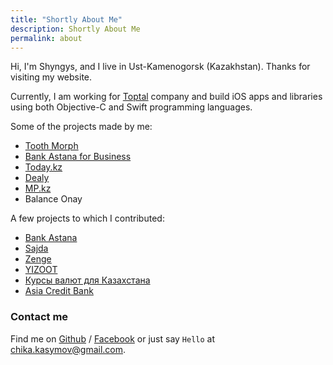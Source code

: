 ```yaml
---
title: "Shortly About Me"
description: Shortly About Me
permalink: about
---
```


Hi, I'm Shyngys, and I live in Ust-Kamenogorsk (Kazakhstan). Thanks for visiting my website.

Currently, I am working for [Toptal][tt] company and build iOS apps and libraries using both Objective-C and Swift programming languages.

Some of the projects made by me:

- [Tooth Morph][tooth_morph]
- [Bank Astana for Business][bafc]
- [Today.kz][today]
- [Dealy][dealy]
- [MP.kz][mpkz]
- Balance Onay

A few projects to which I contributed:

- [Bank Astana][baf]
- [Sajda][sajda]
- [Zenge][zenge]
- [YIZOOT][yizoot]
- [Курсы валют для Казахстана][kursy]
- [Asia Credit Bank][acb]

### Contact me

Find me on [Github][github] / [Facebook][facebook] or just say `Hello` at 
[chika.kasymov@gmail.com][email].


[tt]: https://toptal.com
[mpkz]: https://itunes.apple.com/kz/app/mp.kz-tendery-i-goszakupki/id788493002?mt=8
[bafc]: https://itunes.apple.com/kz/app/bank-astany-dla-biznesa/id1085029101?mt=8
[today]: https://itunes.apple.com/de/app/today.kz-novosti/id1110063845?mt=8
[dealy]: https://itunes.apple.com/us/app/dealy/id1079442840?mt=8
[baf]: https://itunes.apple.com/kz/app/bank-astany-mobil-nyj-banking/id877622886?mt=8
[acb]: https://itunes.apple.com/kz/app/asiacredit-bank-aziakredit/id1087699314?mt=8
[kursy]: https://itunes.apple.com/kz/app/kursy-valut-dla-kazahstana/id718829174?mt=8
[zenge]: https://itunes.apple.com/kg/app/zenge-order-food-bonuses-in/id1057129564?mt=8
[sajda]: https://itunes.apple.com/kz/app/sajda-prayer-times-azan-qibla/id517254891?mt=8
[github]: https://github.com/chika-kasymov
[facebook]: https://www.facebook.com/shyngys.kassymov
[email]: mailto:chika.kasymov@gmail.com
[tooth_morph]: https://itunes.apple.com/us/app/tooth-morph/id1260140885?mt=8
[yizoot]: https://itunes.apple.com/us/app/yizoot-ar/id1252234700?mt=8
